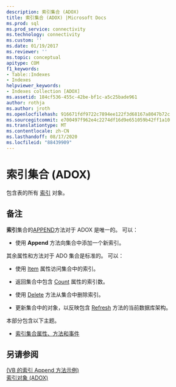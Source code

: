 ```yaml
---
description: 索引集合 (ADOX)
title: 索引集合 (ADOX) |Microsoft Docs
ms.prod: sql
ms.prod_service: connectivity
ms.technology: connectivity
ms.custom: ''
ms.date: 01/19/2017
ms.reviewer: ''
ms.topic: conceptual
apitype: COM
f1_keywords:
- Table::Indexes
- Indexes
helpviewer_keywords:
- Indexes collection [ADOX]
ms.assetid: 184cf536-455c-42be-bf1c-a5c25bade961
author: rothja
ms.author: jroth
ms.openlocfilehash: 916671fdf9722c7894ee122f3d68167a8047b72c
ms.sourcegitcommit: e700497f962e4c2274df16d9e651059b42ff1a10
ms.translationtype: MT
ms.contentlocale: zh-CN
ms.lasthandoff: 08/17/2020
ms.locfileid: "88439909"
---
```

# <a name="indexes-collection-adox"></a>索引集合 (ADOX)
包含表的所有 [索引](../../../ado/reference/adox-api/index-object-adox.md) 对象。  
  
## <a name="remarks"></a>备注  
 **索引**集合的[APPEND](../../../ado/reference/adox-api/append-method-adox-indexes.md)方法对于 ADOX 是唯一的。 可以：  
  
-   使用 **Append** 方法向集合中添加一个新索引。  
  
 其余属性和方法对于 ADO 集合是标准的。 可以：  
  
-   使用 [Item](../../../ado/reference/ado-api/item-property-ado.md) 属性访问集合中的索引。  
  
-   返回集合中包含 [Count](../../../ado/reference/ado-api/count-property-ado.md) 属性的索引数。  
  
-   使用 [Delete](../../../ado/reference/adox-api/delete-method-adox-collections.md) 方法从集合中删除索引。  
  
-   更新集合中的对象，以反映包含 [Refresh](../../../ado/reference/ado-api/refresh-method-ado.md) 方法的当前数据库架构。  
  
 本部分包含以下主题。  
  
-   [索引集合属性、方法和事件](../../../ado/reference/adox-api/indexes-collection-properties-methods-and-events.md)  
  
## <a name="see-also"></a>另请参阅  
 [ (VB 的索引 Append 方法示例) ](../../../ado/reference/adox-api/indexes-append-method-example-vb.md)   
 [索引对象 (ADOX)](../../../ado/reference/adox-api/index-object-adox.md)
